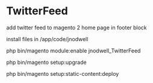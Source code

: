 # TwitterFeed
add twitter feed to magento 2 home page in footer block

install files in /app/code/jnodwell

php bin/magento module:enable jnodwell_TwitterFeed

php bin/magento setup:upgrade

php bin/magento setup:static-content:deploy

